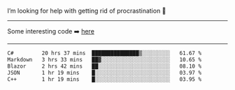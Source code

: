 I’m looking for help with getting rid of procrastination 🤔

-----

Some interesting code :arrow_right: [here](https://github.com/zhen8838/playground)

-----

<!--START_SECTION:waka-->

```txt
C#         20 hrs 37 mins  ███████████████▒░░░░░░░░░   61.67 %
Markdown   3 hrs 33 mins   ██▓░░░░░░░░░░░░░░░░░░░░░░   10.65 %
Blazor     2 hrs 42 mins   ██░░░░░░░░░░░░░░░░░░░░░░░   08.10 %
JSON       1 hr 19 mins    █░░░░░░░░░░░░░░░░░░░░░░░░   03.97 %
C++        1 hr 19 mins    █░░░░░░░░░░░░░░░░░░░░░░░░   03.95 %
```

<!--END_SECTION:waka-->

<!--
**zhen8838/zhen8838** is a ✨ _special_ ✨ repository because its `README.md` (this file) appears on your GitHub profile.

Here are some ideas to get you started:

- 🔭 I’m currently working on ...
- 🌱 I’m currently learning ...
- 👯 I’m looking to collaborate on ...
 ...
- 💬 Ask me about ...
- 📫 How to reach me: ...
- 😄 Pronouns: ...
- ⚡ Fun fact: ...
-->
